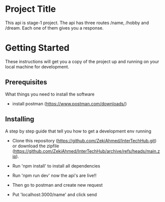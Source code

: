 # Project Title

This api is stage-1 project. The api has three routes /name, /hobby and /dream. Each one of them gives you a response.

# Getting Started

These instructions will get you a copy of the project up and running on your local machine for development.

## Prerequisites

What things you need to install the software

- install postman (https://www.postman.com/downloads/)

## Installing

A step by step guide that tell you how to get a development env running

- Clone this repository (https://github.com/ZekiAhmed/InterTechHub.git) or download the zipfile (https://github.com/ZekiAhmed/InterTechHub/archive/refs/heads/main.zip).

- Run 'npm install' to install all dependencies

- Run 'npm run dev' now the api's are live!!

- Then go to postman and create new request

- Put 'localhost:3000/name' and click send
